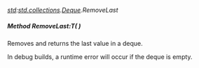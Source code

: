 _[std](../../modules/std/std-module.md):[std.collections](../../modules/std/std-collections.md).[Deque<T>](../../modules/std/std-collections-deque.md).RemoveLast_
##### Method RemoveLast:T(  )
Removes and returns the last value in a deque.

In debug builds, a runtime error will occur if the deque is empty.
